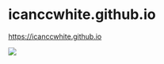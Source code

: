 # icanccwhite.github.io

https://icanccwhite.github.io

![](https://komarev.com/ghpvc/?username=icanccwhite&abbreviated=true&label=PROFILE+VIEWS)
